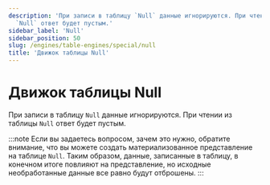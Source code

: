 ```yaml
---
description: 'При записи в таблицу `Null` данные игнорируются. При чтении из таблицы
  `Null` ответ будет пустым.'
sidebar_label: 'Null'
sidebar_position: 50
slug: /engines/table-engines/special/null
title: 'Движок таблицы Null'
---
```



# Движок таблицы Null

При записи в таблицу `Null` данные игнорируются. При чтении из таблицы `Null` ответ будет пустым.

:::note
Если вы задаетесь вопросом, зачем это нужно, обратите внимание, что вы можете создать материализованное представление на таблице `Null`. Таким образом, данные, записанные в таблицу, в конечном итоге повлияют на представление, но исходные необработанные данные все равно будут отброшены.
:::
